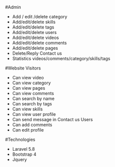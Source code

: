 #Admin 
-	Add / edit /delete category
-	Add/edit/delete skills
-	Add/edit/delete tags
-	Add/edit/delete users
-	Add/edit/delete videos
-	Add/edit/delete comments
-	Add/edit/delete pages
-	Delete/Reply Contact us
-	Statistics videos/comments/category/skills/tags

#Website
     Visitors
-	Can view video
-	Can view category
-	Can view pages
-	Can view comments
-	Can search by name 
-	Can search by tags
-	Can view skills
-	Can view user profile
-	Can send message in Contact us
     Users
-	Can add comments
-	Can edit profile

#Technologies
-	Laravel 5.8
-	Bootstrap 4
-	Jquery

